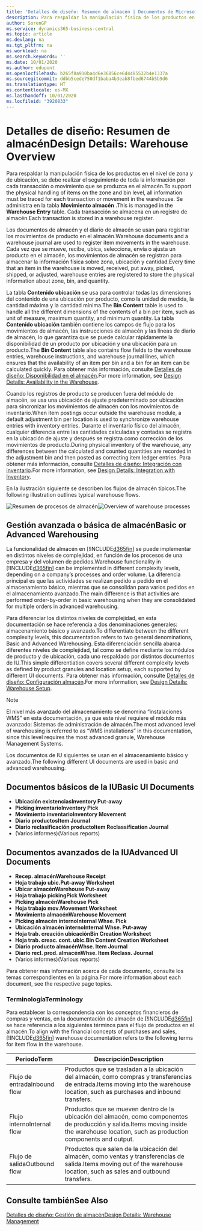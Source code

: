 ```yaml
---
title: 'Detalles de diseño: Resumen de almacén | Documentos de Microsoft'
description: Para respaldar la manipulación física de los productos en el nivel de zona y de ubicación, se debe realizar el seguimiento de toda la información por cada transacción o movimiento que se produzca en el almacén. Se administra en la tabla **Movimiento almacén** . Cada transacción se almacena en un registro de almacén.
author: SorenGP
ms.service: dynamics365-business-central
ms.topic: article
ms.devlang: na
ms.tgt_pltfrm: na
ms.workload: na
ms.search.keywords: ''
ms.date: 10/01/2020
ms.author: edupont
ms.openlocfilehash: b265f8a910ba4d6e36856ce6d4485532b4e1337a
ms.sourcegitcommit: ddbb5cede750df1baba4b3eab8fbed6744b5b9d6
ms.translationtype: HT
ms.contentlocale: es-MX
ms.lasthandoff: 10/01/2020
ms.locfileid: "3920833"
---
```

# <a name="design-details-warehouse-overview"></a><span data-ttu-id="0c9da-105">Detalles de diseño: Resumen de almacén</span><span class="sxs-lookup"><span data-stu-id="0c9da-105">Design Details: Warehouse Overview</span></span>
<span data-ttu-id="0c9da-106">Para respaldar la manipulación física de los productos en el nivel de zona y de ubicación, se debe realizar el seguimiento de toda la información por cada transacción o movimiento que se produzca en el almacén.</span><span class="sxs-lookup"><span data-stu-id="0c9da-106">To support the physical handling of items on the zone and bin level, all information must be traced for each transaction or movement in the warehouse.</span></span> <span data-ttu-id="0c9da-107">Se administra en la tabla **Movimiento almacén** .</span><span class="sxs-lookup"><span data-stu-id="0c9da-107">This is managed in the **Warehouse Entry** table.</span></span> <span data-ttu-id="0c9da-108">Cada transacción se almacena en un registro de almacén.</span><span class="sxs-lookup"><span data-stu-id="0c9da-108">Each transaction is stored in a warehouse register.</span></span>  

<span data-ttu-id="0c9da-109">Los documentos de almacén y el diario de almacén se usan para registrar los movimientos de producto en el almacén.</span><span class="sxs-lookup"><span data-stu-id="0c9da-109">Warehouse documents and a warehouse journal are used to register item movements in the warehouse.</span></span> <span data-ttu-id="0c9da-110">Cada vez que se mueve, recibe, ubica, selecciona, envía o ajusta un producto en el almacén, los movimientos de almacén se registran para almacenar la información física sobre zona, ubicación y cantidad.</span><span class="sxs-lookup"><span data-stu-id="0c9da-110">Every time that an item in the warehouse is moved, received, put away, picked, shipped, or adjusted, warehouse entries are registered to store the physical information about zone, bin, and quantity.</span></span>

<span data-ttu-id="0c9da-111">La tabla **Contenido ubicación** se usa para controlar todas las dimensiones del contenido de una ubicación por producto, como la unidad de medida, la cantidad máxima y la cantidad mínima.</span><span class="sxs-lookup"><span data-stu-id="0c9da-111">The **Bin Content** table is used to handle all the different dimensions of the contents of a bin per item, such as unit of measure, maximum quantity, and minimum quantity.</span></span> <span data-ttu-id="0c9da-112">La tabla **Contenido ubicación** también contiene los campos de flujo para los movimientos de almacén, las instrucciones de almacén y las líneas de diario de almacén, lo que garantiza que se puede calcular rápidamente la disponibilidad de un producto por ubicación y una ubicación para un producto.</span><span class="sxs-lookup"><span data-stu-id="0c9da-112">The **Bin Content** table also contains flow fields to the warehouse entries, warehouse instructions, and warehouse journal lines, which ensures that the availability of an item per bin and a bin for an item can be calculated quickly.</span></span> <span data-ttu-id="0c9da-113">Para obtener más información, consulte [Detalles de diseño: Disponibilidad en el almacén](design-details-availability-in-the-warehouse.md).</span><span class="sxs-lookup"><span data-stu-id="0c9da-113">For more information, see [Design Details: Availability in the Warehouse](design-details-availability-in-the-warehouse.md).</span></span>  

<span data-ttu-id="0c9da-114">Cuando los registros de producto se producen fuera del módulo de almacén, se usa una ubicación de ajuste predeterminado por ubicación para sincronizar los movimientos de almacén con los movimientos de inventario.</span><span class="sxs-lookup"><span data-stu-id="0c9da-114">When item postings occur outside the warehouse module, a default adjustment bin per location is used to synchronize warehouse entries with inventory entries.</span></span> <span data-ttu-id="0c9da-115">Durante el inventario físico del almacén, cualquier diferencia entre las cantidades calculadas y contadas se registra en la ubicación de ajuste y después se registra como corrección de los movimientos de producto.</span><span class="sxs-lookup"><span data-stu-id="0c9da-115">During physical inventory of the warehouse, any differences between the calculated and counted quantities are recorded in the adjustment bin and then posted as correcting item ledger entries.</span></span> <span data-ttu-id="0c9da-116">Para obtener más información, consulte [Detalles de diseño: Integración con inventario](design-details-integration-with-inventory.md).</span><span class="sxs-lookup"><span data-stu-id="0c9da-116">For more information, see [Design Details: Integration with Inventory](design-details-integration-with-inventory.md).</span></span>  

<span data-ttu-id="0c9da-117">En la ilustración siguiente se describen los flujos de almacén típicos.</span><span class="sxs-lookup"><span data-stu-id="0c9da-117">The following illustration outlines typical warehouse flows.</span></span>  

<span data-ttu-id="0c9da-118">![Resumen de procesos de almacén](media/design_details_warehouse_management_overview.png "Resumen de procesos de almacén")</span><span class="sxs-lookup"><span data-stu-id="0c9da-118">![Overview of warehouse processes](media/design_details_warehouse_management_overview.png "Overview of warehouse processes")</span></span>  

## <a name="basic-or-advanced-warehousing"></a><span data-ttu-id="0c9da-119">Gestión avanzada o básica de almacén</span><span class="sxs-lookup"><span data-stu-id="0c9da-119">Basic or Advanced Warehousing</span></span>  
<span data-ttu-id="0c9da-120">La funcionalidad de almacén en [!INCLUDE[d365fin](includes/d365fin_md.md)] se puede implementar en distintos niveles de complejidad, en función de los procesos de una empresa y del volumen de pedidos.</span><span class="sxs-lookup"><span data-stu-id="0c9da-120">Warehouse functionality in [!INCLUDE[d365fin](includes/d365fin_md.md)] can be implemented in different complexity levels, depending on a company’s processes and order volume.</span></span> <span data-ttu-id="0c9da-121">La diferencia principal es que las actividades se realizan pedido a pedido en el almacenamiento básico, mientras que se consolidan para varios pedidos en el almacenamiento avanzado.</span><span class="sxs-lookup"><span data-stu-id="0c9da-121">The main difference is that activities are performed order-by-order in basic warehousing when they are consolidated for multiple orders in advanced warehousing.</span></span>  

 <span data-ttu-id="0c9da-122">Para diferenciar los distintos niveles de complejidad, en esta documentación se hace referencia a dos denominaciones generales: almacenamiento básico y avanzado.</span><span class="sxs-lookup"><span data-stu-id="0c9da-122">To differentiate between the different complexity levels, this documentation refers to two general denominations, Basic and Advanced Warehousing.</span></span> <span data-ttu-id="0c9da-123">Esta diferenciación sencilla abarca diferentes niveles de complejidad, tal como se define mediante los módulos de producto y de ubicación, cada uno respaldado por distintos documentos de IU.</span><span class="sxs-lookup"><span data-stu-id="0c9da-123">This simple differentiation covers several different complexity levels as defined by product granules and location setup, each supported by different UI documents.</span></span> <span data-ttu-id="0c9da-124">Para obtener más información, consulte [Detalles de diseño: Configuración almacén](design-details-warehouse-setup.md).</span><span class="sxs-lookup"><span data-stu-id="0c9da-124">For more information, see [Design Details: Warehouse Setup](design-details-warehouse-setup.md).</span></span>  

> [!NOTE]  
>  <span data-ttu-id="0c9da-125">El nivel más avanzado del almacenamiento se denomina “instalaciones WMS” en esta documentación, ya que este nivel requiere el módulo más avanzado: Sistemas de administración de almacén.</span><span class="sxs-lookup"><span data-stu-id="0c9da-125">The most advanced level of warehousing is referred to as “WMS installations” in this documentation, since this level requires the most advanced granule, Warehouse Management Systems.</span></span>  

 <span data-ttu-id="0c9da-126">Los documentos de IU siguientes se usan en el almacenamiento básico y avanzado.</span><span class="sxs-lookup"><span data-stu-id="0c9da-126">The following different UI documents are used in basic and advanced warehousing.</span></span>  

## <a name="basic-ui-documents"></a><span data-ttu-id="0c9da-127">Documentos básicos de la IU</span><span class="sxs-lookup"><span data-stu-id="0c9da-127">Basic UI Documents</span></span>  

-   <span data-ttu-id="0c9da-128">**Ubicación existencias**</span><span class="sxs-lookup"><span data-stu-id="0c9da-128">**Inventory Put-away**</span></span>  
-   <span data-ttu-id="0c9da-129">**Picking inventario**</span><span class="sxs-lookup"><span data-stu-id="0c9da-129">**Inventory Pick**</span></span>  
-   <span data-ttu-id="0c9da-130">**Movimiento inventario**</span><span class="sxs-lookup"><span data-stu-id="0c9da-130">**Inventory Movement**</span></span>  
-   <span data-ttu-id="0c9da-131">**Diario productos**</span><span class="sxs-lookup"><span data-stu-id="0c9da-131">**Item Journal**</span></span>  
-   <span data-ttu-id="0c9da-132">**Diario reclasificación producto**</span><span class="sxs-lookup"><span data-stu-id="0c9da-132">**Item Reclassification Journal**</span></span>  
-   <span data-ttu-id="0c9da-133">(Varios informes)</span><span class="sxs-lookup"><span data-stu-id="0c9da-133">(Various reports)</span></span>  

## <a name="advanced-ui-documents"></a><span data-ttu-id="0c9da-134">Documentos avanzados de la IU</span><span class="sxs-lookup"><span data-stu-id="0c9da-134">Advanced UI Documents</span></span>  

-   <span data-ttu-id="0c9da-135">**Recep. almacén**</span><span class="sxs-lookup"><span data-stu-id="0c9da-135">**Warehouse Receipt**</span></span>  
-   <span data-ttu-id="0c9da-136">**Hoja trabajo ubic.**</span><span class="sxs-lookup"><span data-stu-id="0c9da-136">**Put-away Worksheet**</span></span>  
-   <span data-ttu-id="0c9da-137">**Ubicar almacén**</span><span class="sxs-lookup"><span data-stu-id="0c9da-137">**Warehouse Put-away**</span></span>  
-   <span data-ttu-id="0c9da-138">**Hoja trabajo picking**</span><span class="sxs-lookup"><span data-stu-id="0c9da-138">**Pick Worksheet**</span></span>  
-   <span data-ttu-id="0c9da-139">**Picking almacén**</span><span class="sxs-lookup"><span data-stu-id="0c9da-139">**Warehouse Pick**</span></span>  
-   <span data-ttu-id="0c9da-140">**Hoja trabajo mov.**</span><span class="sxs-lookup"><span data-stu-id="0c9da-140">**Movement Worksheet**</span></span>  
-   <span data-ttu-id="0c9da-141">**Movimiento almacén**</span><span class="sxs-lookup"><span data-stu-id="0c9da-141">**Warehouse Movement**</span></span>  
-   <span data-ttu-id="0c9da-142">**Picking almacén interno**</span><span class="sxs-lookup"><span data-stu-id="0c9da-142">**Internal Whse. Pick**</span></span>  
-   <span data-ttu-id="0c9da-143">**Ubicación almacén interno**</span><span class="sxs-lookup"><span data-stu-id="0c9da-143">**Internal Whse. Put-away**</span></span>  
-   <span data-ttu-id="0c9da-144">**Hoja trab. creación ubicación**</span><span class="sxs-lookup"><span data-stu-id="0c9da-144">**Bin Creation Worksheet**</span></span>  
-   <span data-ttu-id="0c9da-145">**Hoja trab. creac. cont. ubic.**</span><span class="sxs-lookup"><span data-stu-id="0c9da-145">**Bin Content Creation Worksheet**</span></span>  
-   <span data-ttu-id="0c9da-146">**Diario producto almacén**</span><span class="sxs-lookup"><span data-stu-id="0c9da-146">**Whse. Item Journal**</span></span>  
-   <span data-ttu-id="0c9da-147">**Diario recl. prod. almacén**</span><span class="sxs-lookup"><span data-stu-id="0c9da-147">**Whse. Item Reclass. Journal**</span></span>  
-   <span data-ttu-id="0c9da-148">(Varios informes)</span><span class="sxs-lookup"><span data-stu-id="0c9da-148">(Various reports)</span></span>  

<span data-ttu-id="0c9da-149">Para obtener más información acerca de cada documento, consulte los temas correspondientes en la página.</span><span class="sxs-lookup"><span data-stu-id="0c9da-149">For more information about each document, see the respective page topics.</span></span>  

### <a name="terminology"></a><span data-ttu-id="0c9da-150">Terminología</span><span class="sxs-lookup"><span data-stu-id="0c9da-150">Terminology</span></span>  
<span data-ttu-id="0c9da-151">Para establecer la correspondencia con los conceptos financieros de compras y ventas, en la documentación de almacén de [!INCLUDE[d365fin](includes/d365fin_md.md)] se hace referencia a los siguientes términos para el flujo de productos en el almacén.</span><span class="sxs-lookup"><span data-stu-id="0c9da-151">To align with the financial concepts of purchases and sales, [!INCLUDE[d365fin](includes/d365fin_md.md)] warehouse documentation refers to the following terms for item flow in the warehouse.</span></span>  

|<span data-ttu-id="0c9da-152">Periodo</span><span class="sxs-lookup"><span data-stu-id="0c9da-152">Term</span></span>|<span data-ttu-id="0c9da-153">Descripción</span><span class="sxs-lookup"><span data-stu-id="0c9da-153">Description</span></span>|  
|----------|---------------------------------------|  
|<span data-ttu-id="0c9da-154">Flujo de entrada</span><span class="sxs-lookup"><span data-stu-id="0c9da-154">Inbound flow</span></span>|<span data-ttu-id="0c9da-155">Productos que se trasladan a la ubicación del almacén, como compras y transferencias de entrada.</span><span class="sxs-lookup"><span data-stu-id="0c9da-155">Items moving into the warehouse location, such as purchases and inbound transfers.</span></span>|  
|<span data-ttu-id="0c9da-156">Flujo interno</span><span class="sxs-lookup"><span data-stu-id="0c9da-156">Internal flow</span></span>|<span data-ttu-id="0c9da-157">Productos que se mueven dentro de la ubicación del almacén, como componentes de producción y salida.</span><span class="sxs-lookup"><span data-stu-id="0c9da-157">Items moving inside the warehouse location, such as production components and output.</span></span>|  
|<span data-ttu-id="0c9da-158">Flujo de salida</span><span class="sxs-lookup"><span data-stu-id="0c9da-158">Outbound flow</span></span>|<span data-ttu-id="0c9da-159">Productos que salen de la ubicación del almacén, como ventas y transferencias de salida.</span><span class="sxs-lookup"><span data-stu-id="0c9da-159">Items moving out of the warehouse location, such as sales and outbound transfers.</span></span>|  

## <a name="see-also"></a><span data-ttu-id="0c9da-160">Consulte también</span><span class="sxs-lookup"><span data-stu-id="0c9da-160">See Also</span></span>  
 [<span data-ttu-id="0c9da-161">Detalles de diseño: Gestión de almacén</span><span class="sxs-lookup"><span data-stu-id="0c9da-161">Design Details: Warehouse Management</span></span>](design-details-warehouse-management.md)
